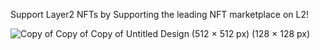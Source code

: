 Support Layer2 NFTs by Supporting the leading NFT marketplace on L2! 

![Copy of Copy of Copy of Untitled Design (512 × 512 px) (128 × 128 px)](https://user-images.githubusercontent.com/29180454/224528323-7532891b-762e-439b-b27b-357eb222dbf5.png)
